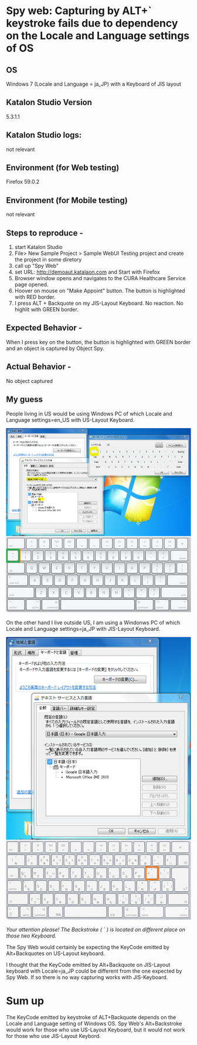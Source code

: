 Spy web: Capturing by ALT+\` keystroke fails due to dependency on the Locale and Language settings of OS
====

## OS
Windows 7 (Locale and Language = ja_JP) with a Keyboard of JIS layout

## Katalon Studio Version
5.3.1.1

## Katalon Studio logs:
not relevant

## Environment (for Web testing)
Firefox 59.0.2

## Environment (for Mobile testing)
not relevant

## Steps to reproduce -
1. start Katalon Studio
2. File> New Sample Project > Sample WebUI Testing project and create the project in some diretory
3. call up "Spy Web"
4. set URL: http://demoaut.katalaon.com and Start with Firefox
5. Browser window opens and navigates to the CURA Healthcare Service page opened.
6. Hoover on mouse on "Make Appoint" button. The button is highlighted with RED border.
7. I press ALT + Backquote on my JIS-Layout Keyboard. No reaction. No highlit with GREEN border.

## Expected Behavior -
When I press key on the button, the button is highlighted with GREEN border and an object is captured by Object Spy.

## Actual Behavior -
No object captured

## My guess

People living in US would be using Windows PC of which Locale and Language settings=en_US with US-Layout Keyboard.

![Local Language settings: en_US](https://github.com/kazurayam/KeyCodeViewer/blob/master/docs/images/LocaleAndLanguage_DefaultLang=US.PNG?raw=true)
![US-Layout Keyboard](https://github.com/kazurayam/KeyCodeViewer/blob/master/docs/images/keyboardlayout-US.png?raw=true)

On the other hand I live outside US, I am using a Windonws PC of which Locale and Language settings=ja_JP with JIS-Layout Keyboard.

![My Locale and Settings is ja_JP](https://github.com/kazurayam/KeyCodeViewer/blob/master/docs/images/LocaleAndLanguage_DefaultLang=JP.PNG?raw=true)
![JIS-Layout Keyboard](https://github.com/kazurayam/KeyCodeViewer/blob/master/docs/images/keyboardlayout-JP.png?raw=true)

*Your attention please! The Backstroke ( \` ) is located on different place on those two Keyboard.*

The Spy Web would certainly be expecting the KeyCode emitted by Alt+Backquotes on US-Layout keyboard.

I thought that the KeyCode emitted by Alt+Backquote on JIS-Layout keyboard with Locale=ja_JP could be different from the one expected by Spy Web. If so there is no way capturing works with JIS-Keyboard.


# Sum up
The KeyCode emitted by keystroke of ALT+Backquote depends on the Locale and Language setting of Windows OS. Spy Web's Alt+Backstroke would work for those who use US-Layout Keyboard, but it would not work for those who use JIS-Layout Keybord.
